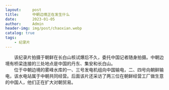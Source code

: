```yaml
---
layout:     post
title:      中朝边境正在发生什么
date:       2023-01-05
author:     Admin
header-img: img/post/chaoxian.webp
catalog: true
tags:
    - 纪录片
---
```

&emsp;&emsp;该纪录片拍摄于朝鲜在长白山核试爆后不久，委托中国记者随身拍摄。中朝边境有桥梁连接的三处地点是中国的丹东、集安和长白山。
<br>
&emsp;&emsp;位于中朝边境的雾峰水库的一、三号发电机组向中国输电，二、四号向朝鲜输电，该水电站属于中朝共同经营。后面该片还采访了两三位在朝鲜经营工厂做生意的中国人，他们正在扩大对朝贸易。
